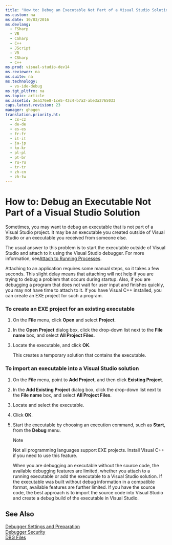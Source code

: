```yaml
---
title: "How to: Debug an Executable Not Part of a Visual Studio Solution"
ms.custom: na
ms.date: 10/03/2016
ms.devlang: 
  - FSharp
  - VB
  - CSharp
  - C++
  - JScript
  - VB
  - CSharp
  - C++
ms.prod: visual-studio-dev14
ms.reviewer: na
ms.suite: na
ms.technology: 
  - vs-ide-debug
ms.tgt_pltfrm: na
ms.topic: article
ms.assetid: 3ea176e8-1ce5-42c4-b7a2-abe3a2765033
caps.latest.revision: 23
manager: ghogen
translation.priority.ht: 
  - cs-cz
  - de-de
  - es-es
  - fr-fr
  - it-it
  - ja-jp
  - ko-kr
  - pl-pl
  - pt-br
  - ru-ru
  - tr-tr
  - zh-cn
  - zh-tw
---
```

# How to: Debug an Executable Not Part of a Visual Studio Solution
Sometimes, you may want to debug an executable that is not part of a Visual Studio project. It may be an executable you created outside of Visual Studio or an executable you received from someone else.  
  
 The usual answer to this problem is to start the executable outside of Visual Studio and attach to it using the Visual Studio debugger. For more information, see[Attach to Running Processes](../VS_debugger/Attach-to-Running-Processes-with-the-Visual-Studio-Debugger.md).  
  
 Attaching to an application requires some manual steps, so it takes a few seconds. This slight delay means that attaching will not help if you are trying to debug a problem that occurs during startup. Also, if you are debugging a program that does not wait for user input and finishes quickly, you may not have time to attach to it. If you have Visual C++ installed, you can create an EXE project for such a program.  
  
### To create an EXE project for an existing executable  
  
1.  On the **File** menu, click **Open** and select **Project**.  
  
2.  In the **Open Project** dialog box, click the drop-down list next to the **File name** box, and select **All Project Files**.  
  
3.  Locate the executable, and click **OK**.  
  
     This creates a temporary solution that contains the executable.  
  
### To import an executable into a Visual Studio solution  
  
1.  On the **File** menu, point to **Add Project**, and then click **Existing Project**.  
  
2.  In the **Add Existing Project** dialog box, click the drop-down list next to the **File name** box, and select **All Project Files**.  
  
3.  Locate and select the executable.  
  
4.  Click **OK**.  
  
5.  Start the executable by choosing an execution command, such as **Start**, from the **Debug** menu.  
  
    > [!NOTE]
    >  Not all programming languages support EXE projects. Install Visual C++ if you need to use this feature.  
  
     When you are debugging an executable without the source code, the available debugging features are limited, whether you attach to a running executable or add the executable to a Visual Studio solution. If the executable was built without debug information in a compatible format, available features are further limited. If you have the source code, the best approach is to import the source code into Visual Studio and create a debug build of the executable in Visual Studio.  
  
## See Also  
 [Debugger Settings and Preparation](../VS_debugger/Debugger-Settings-and-Preparation.md)   
 [Debugger Security](../VS_debugger/Debugger-Security.md)   
 [DBG Files](assetId:///91e449e9-8b65-4123-960f-2107cd1f1cfd)